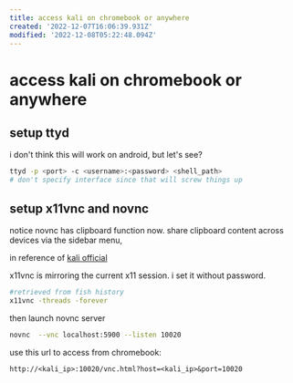 ```yaml
---
title: access kali on chromebook or anywhere
created: '2022-12-07T16:06:39.931Z'
modified: '2022-12-08T05:22:48.094Z'
---
```


# access kali on chromebook or anywhere

## setup ttyd

i don't think this will work on android, but let's see?

```bash
ttyd -p <port> -c <username>:<password> <shell_path>
# don't specify interface since that will screw things up
```

## setup x11vnc and novnc

notice novnc has clipboard function now. share clipboard content across devices via the sidebar menu,

in reference of [kali official](https://kali.org/general-use/novnc-kali-in-browser)

x11vnc is mirroring the current x11 session. i set it without password.

```bash
#retrieved from fish history
x11vnc -threads -forever
```

then launch novnc server
```bash
novnc  --vnc localhost:5900 --listen 10020
```

use this url to access from chromebook:
```
http://<kali_ip>:10020/vnc.html?host=<kali_ip>&port=10020
```

